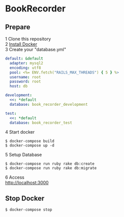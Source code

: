 # BookRecorder

## Prepare
1 Clone this repository  
2 [Install Docker](https://docs.docker.com/engine/installation/)  
3 Create your "database.yml"  

```yml
default: &default
  adapter: mysql2
  encoding: utf8
  pool: <%= ENV.fetch("RAILS_MAX_THREADS") { 5 } %>
  username: root
  password: root
  host: db

development:
  <<: *default
  database: book_recorder_development

test:
  <<: *default
  database: book_recorder_test
```
4 Start docker

```
$ docker-compose build
$ docker-compose up -d
```
5 Setup Database

```
$ docker-compose run ruby rake db:create
$ docker-compose run ruby rake db:migrate
```
6 Access  
[http://localhost:3000](http://localhost:3000)

## Stop Docker

```
$ docker-compose stop
```
